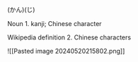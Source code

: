 (かん)(じ)

Noun
1. kanji; Chinese character​

Wikipedia definition
2. Chinese characters​

![[Pasted image 20240520215802.png]]  
